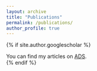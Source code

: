 ```yaml
---
layout: archive
title: "Publications"
permalink: /publications/
author_profile: true
---
```


{% if site.author.googlescholar %}
  <div class="wordwrap">You can find my articles on <a href="https://ui.adsabs.harvard.edu/search/q=author%3A%22Horlaville%2C%20Patrick%22&sort=date%20desc%2C%20bibcode%20desc&p_=0">ADS</a>.</div>
{% endif %}



